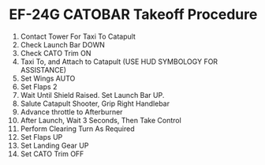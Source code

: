 # EF-24G CATOBAR Takeoff Procedure

1. Contact Tower For Taxi To Catapult
2. Check Launch Bar DOWN
3. Check CATO Trim ON
4. Taxi To, and Attach to Catapult (USE HUD SYMBOLOGY FOR ASSISTANCE)
5. Set Wings AUTO
6. Set Flaps 2
7. Wait Until Shield Raised. Set Launch Bar UP.
8. Salute Catapult Shooter, Grip Right Handlebar
9. Advance throttle to Afterburner
10. After Launch, Wait 3 Seconds, Then Take Control
11. Perform Clearing Turn As Required
12. Set Flaps UP
13. Set Landing Gear UP
14. Set CATO Trim OFF

<br>

